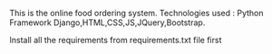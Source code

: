 This is the online food ordering system.
Technologies used : Python Framework Django,HTML,CSS,JS,JQuery,Bootstrap.

Install all the requirements from requirements.txt file first
